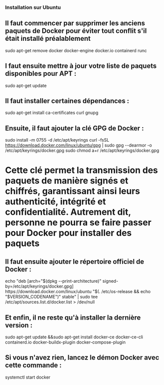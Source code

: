 ### Installation sur Ubuntu

## Il faut commencer par supprimer les anciens paquets de Docker pour éviter tout conflit s'il était installé préalablement 

sudo apt-get remove docker docker-engine docker.io containerd runc

## l faut ensuite mettre à jour votre liste de paquets disponibles pour APT :

sudo apt-get update

## Il faut installer certaines dépendances :

sudo apt-get install     ca-certificates     curl     gnupg

##  Ensuite, il faut ajouter la clé GPG de Docker : 

sudo install -m 0755 -d /etc/apt/keyrings
curl -fsSL https://download.docker.com/linux/ubuntu/gpg | sudo gpg --dearmor -o /etc/apt/keyrings/docker.gpg
sudo chmod a+r /etc/apt/keyrings/docker.gpg

# Cette clé permet la transmission des paquets de manière signés et chiffrés, garantissant ainsi leurs authenticité, intégrité et confidentialité. Autrement dit, personne ne pourra se faire passer pour Docker pour installer des paquets

##  Il faut ensuite ajouter le répertoire officiel de Docker : 
echo   "deb [arch="$(dpkg --print-architecture)" signed-by=/etc/apt/keyrings/docker.gpg] https://download.docker.com/linux/ubuntu   "$(. /etc/os-release && echo "$VERSION_CODENAME")" stable" |   sudo tee /etc/apt/sources.list.d/docker.list > /dev/null

## Et enfin, il ne reste qu'à installer la dernière version :

sudo apt-get update &&sudo apt-get install docker-ce docker-ce-cli containerd.io docker-buildx-plugin docker-compose-plugin

##  Si vous n'avez rien, lancez le démon Docker avec cette commande : 

systemctl start docker


